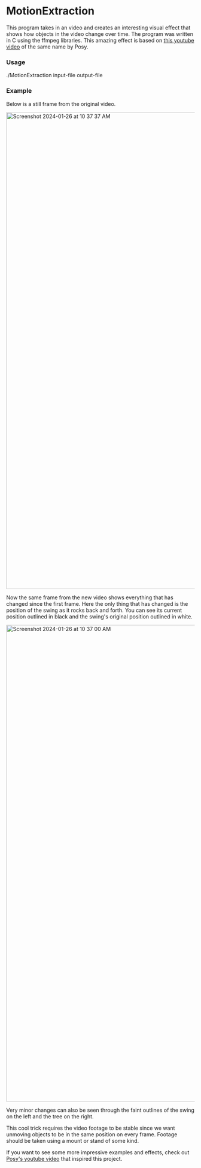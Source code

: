 # MotionExtraction

This program takes in an video and creates an interesting visual effect that shows how objects in the video change over time.
The program was written in C using the ffmpeg libraries.
This amazing effect is based on [this youtube video](https://www.youtube.com/watch?v=NSS6yAMZF78 'Motion Extraction') of the same name by Posy.

### Usage

./MotionExtraction  input-file  output-file

### Example

Below is a still frame from the original video.

<img width="1274" alt="Screenshot 2024-01-26 at 10 37 37 AM" src="https://github.com/henryrossi/MotionExtraction/assets/102625896/b4ad2d27-b9ac-40f2-92e6-5ad2c7e750dc">

Now the same frame from the new video shows everything that has changed since the first frame. Here the only thing that has changed is the position of the swing as it rocks back and forth. You can see its current position outlined in black and the swing's original position outlined in white.

<img width="1274" alt="Screenshot 2024-01-26 at 10 37 00 AM" src="https://github.com/henryrossi/MotionExtraction/assets/102625896/45194327-f7d5-44fd-90a2-fe8e2db9ce4d">

Very minor changes can also be seen through the faint outlines of the swing on the left and the tree on the right.

This cool trick requires the video footage to be stable since we want unmoving objects to be in the same position on every frame. Footage should be taken using a mount or stand of some kind.

If you want to see some more impressive examples and effects, check out [Posy's youtube video](https://www.youtube.com/watch?v=NSS6yAMZF78 'Motion Extraction') that inspired this project.
